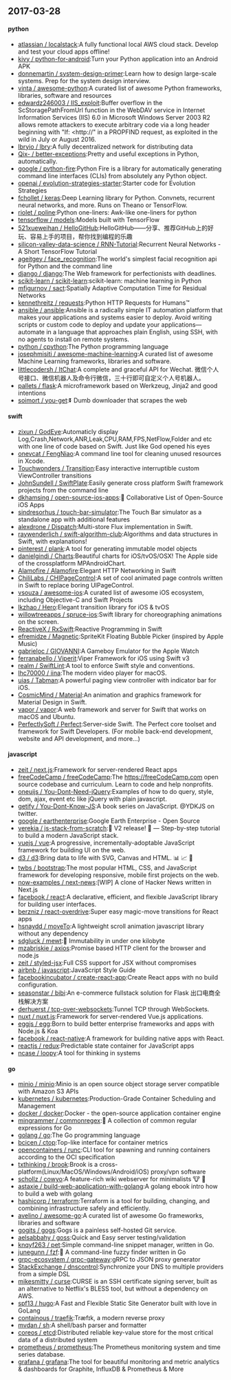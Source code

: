 ## 2017-03-28

#### python
* [atlassian / localstack](https://github.com/atlassian/localstack):A fully functional local AWS cloud stack. Develop and test your cloud apps offline!
* [kivy / python-for-android](https://github.com/kivy/python-for-android):Turn your Python application into an Android APK
* [donnemartin / system-design-primer](https://github.com/donnemartin/system-design-primer):Learn how to design large-scale systems. Prep for the system design interview.
* [vinta / awesome-python](https://github.com/vinta/awesome-python):A curated list of awesome Python frameworks, libraries, software and resources
* [edwardz246003 / IIS_exploit](https://github.com/edwardz246003/IIS_exploit):Buffer overflow in the ScStoragePathFromUrl function in the WebDAV service in Internet Information Services (IIS) 6.0 in Microsoft Windows Server 2003 R2 allows remote attackers to execute arbitrary code via a long header beginning with "If: <http://" in a PROPFIND request, as exploited in the wild in July or August 2016.
* [lbryio / lbry](https://github.com/lbryio/lbry):A fully decentralized network for distributing data
* [Qix- / better-exceptions](https://github.com/Qix-/better-exceptions):Pretty and useful exceptions in Python, automatically.
* [google / python-fire](https://github.com/google/python-fire):Python Fire is a library for automatically generating command line interfaces (CLIs) from absolutely any Python object.
* [openai / evolution-strategies-starter](https://github.com/openai/evolution-strategies-starter):Starter code for Evolution Strategies
* [fchollet / keras](https://github.com/fchollet/keras):Deep Learning library for Python. Convnets, recurrent neural networks, and more. Runs on Theano or TensorFlow.
* [riolet / poline](https://github.com/riolet/poline):Python one-liners: Awk-like one-liners for python
* [tensorflow / models](https://github.com/tensorflow/models):Models built with TensorFlow
* [521xueweihan / HelloGitHub](https://github.com/521xueweihan/HelloGitHub):HelloGitHub——分享、推荐GitHub上的好玩、容易上手的项目，帮你找到编程的乐趣
* [silicon-valley-data-science / RNN-Tutorial](https://github.com/silicon-valley-data-science/RNN-Tutorial):Recurrent Neural Networks - A Short TensorFlow Tutorial
* [ageitgey / face_recognition](https://github.com/ageitgey/face_recognition):The world's simplest facial recognition api for Python and the command line
* [django / django](https://github.com/django/django):The Web framework for perfectionists with deadlines.
* [scikit-learn / scikit-learn](https://github.com/scikit-learn/scikit-learn):scikit-learn: machine learning in Python
* [mfigurnov / sact](https://github.com/mfigurnov/sact):Spatially Adaptive Computation Time for Residual Networks
* [kennethreitz / requests](https://github.com/kennethreitz/requests):Python HTTP Requests for Humans™
* [ansible / ansible](https://github.com/ansible/ansible):Ansible is a radically simple IT automation platform that makes your applications and systems easier to deploy. Avoid writing scripts or custom code to deploy and update your applications— automate in a language that approaches plain English, using SSH, with no agents to install on remote systems.
* [python / cpython](https://github.com/python/cpython):The Python programming language
* [josephmisiti / awesome-machine-learning](https://github.com/josephmisiti/awesome-machine-learning):A curated list of awesome Machine Learning frameworks, libraries and software.
* [littlecodersh / ItChat](https://github.com/littlecodersh/ItChat):A complete and graceful API for Wechat. 微信个人号接口、微信机器人及命令行微信，三十行即可自定义个人号机器人。
* [pallets / flask](https://github.com/pallets/flask):A microframework based on Werkzeug, Jinja2 and good intentions
* [soimort / you-get](https://github.com/soimort/you-get):⏬ Dumb downloader that scrapes the web

#### swift
* [zixun / GodEye](https://github.com/zixun/GodEye):Automaticly display Log,Crash,Network,ANR,Leak,CPU,RAM,FPS,NetFlow,Folder and etc with one line of code based on Swift. Just like God opened his eyes
* [onevcat / FengNiao](https://github.com/onevcat/FengNiao):A command line tool for cleaning unused resources in Xcode.
* [Touchwonders / Transition](https://github.com/Touchwonders/Transition):Easy interactive interruptible custom ViewController transitions
* [JohnSundell / SwiftPlate](https://github.com/JohnSundell/SwiftPlate):Easily generate cross platform Swift framework projects from the command line
* [dkhamsing / open-source-ios-apps](https://github.com/dkhamsing/open-source-ios-apps):📱 Collaborative List of Open-Source iOS Apps
* [sindresorhus / touch-bar-simulator](https://github.com/sindresorhus/touch-bar-simulator):The Touch Bar simulator as a standalone app with additional features
* [alexdrone / Dispatch](https://github.com/alexdrone/Dispatch):Multi-store Flux implementation in Swift.
* [raywenderlich / swift-algorithm-club](https://github.com/raywenderlich/swift-algorithm-club):Algorithms and data structures in Swift, with explanations!
* [pinterest / plank](https://github.com/pinterest/plank):A tool for generating immutable model objects
* [danielgindi / Charts](https://github.com/danielgindi/Charts):Beautiful charts for iOS/tvOS/OSX! The Apple side of the crossplatform MPAndroidChart.
* [Alamofire / Alamofire](https://github.com/Alamofire/Alamofire):Elegant HTTP Networking in Swift
* [ChiliLabs / CHIPageControl](https://github.com/ChiliLabs/CHIPageControl):A set of cool animated page controls written in Swift to replace boring UIPageControl.
* [vsouza / awesome-ios](https://github.com/vsouza/awesome-ios):A curated list of awesome iOS ecosystem, including Objective-C and Swift Projects
* [lkzhao / Hero](https://github.com/lkzhao/Hero):Elegant transition library for iOS & tvOS
* [willowtreeapps / spruce-ios](https://github.com/willowtreeapps/spruce-ios):Swift library for choreographing animations on the screen.
* [ReactiveX / RxSwift](https://github.com/ReactiveX/RxSwift):Reactive Programming in Swift
* [efremidze / Magnetic](https://github.com/efremidze/Magnetic):SpriteKit Floating Bubble Picker (inspired by Apple Music)
* [gabrieloc / GIOVANNI](https://github.com/gabrieloc/GIOVANNI):A Gameboy Emulator for the Apple Watch
* [ferranabello / Viperit](https://github.com/ferranabello/Viperit):Viper Framework for iOS using Swift v3
* [realm / SwiftLint](https://github.com/realm/SwiftLint):A tool to enforce Swift style and conventions.
* [lhc70000 / iina](https://github.com/lhc70000/iina):The modern video player for macOS.
* [uias / Tabman](https://github.com/uias/Tabman):A powerful paging view controller with indicator bar for iOS.
* [CosmicMind / Material](https://github.com/CosmicMind/Material):An animation and graphics framework for Material Design in Swift.
* [vapor / vapor](https://github.com/vapor/vapor):A web framework and server for Swift that works on macOS and Ubuntu.
* [PerfectlySoft / Perfect](https://github.com/PerfectlySoft/Perfect):Server-side Swift. The Perfect core toolset and framework for Swift Developers. (For mobile back-end development, website and API development, and more…)

#### javascript
* [zeit / next.js](https://github.com/zeit/next.js):Framework for server-rendered React apps
* [freeCodeCamp / freeCodeCamp](https://github.com/freeCodeCamp/freeCodeCamp):The https://freeCodeCamp.com open source codebase and curriculum. Learn to code and help nonprofits.
* [oneuijs / You-Dont-Need-jQuery](https://github.com/oneuijs/You-Dont-Need-jQuery):Examples of how to do query, style, dom, ajax, event etc like jQuery with plain javascript.
* [getify / You-Dont-Know-JS](https://github.com/getify/You-Dont-Know-JS):A book series on JavaScript. @YDKJS on twitter.
* [google / earthenterprise](https://github.com/google/earthenterprise):Google Earth Enterprise - Open Source
* [verekia / js-stack-from-scratch](https://github.com/verekia/js-stack-from-scratch):🎉 V2 release! 🎉 — Step-by-step tutorial to build a modern JavaScript stack.
* [vuejs / vue](https://github.com/vuejs/vue):A progressive, incrementally-adoptable JavaScript framework for building UI on the web.
* [d3 / d3](https://github.com/d3/d3):Bring data to life with SVG, Canvas and HTML. 📊 📈 🎉
* [twbs / bootstrap](https://github.com/twbs/bootstrap):The most popular HTML, CSS, and JavaScript framework for developing responsive, mobile first projects on the web.
* [now-examples / next-news](https://github.com/now-examples/next-news):[WIP] A clone of Hacker News written in Next.js
* [facebook / react](https://github.com/facebook/react):A declarative, efficient, and flexible JavaScript library for building user interfaces.
* [berzniz / react-overdrive](https://github.com/berzniz/react-overdrive):Super easy magic-move transitions for React apps
* [hsnaydd / moveTo](https://github.com/hsnaydd/moveTo):A lightweight scroll animation javascript library without any dependency
* [sdgluck / mewt](https://github.com/sdgluck/mewt):🌱 Immutability in under one kilobyte
* [mzabriskie / axios](https://github.com/mzabriskie/axios):Promise based HTTP client for the browser and node.js
* [zeit / styled-jsx](https://github.com/zeit/styled-jsx):Full CSS support for JSX without compromises
* [airbnb / javascript](https://github.com/airbnb/javascript):JavaScript Style Guide
* [facebookincubator / create-react-app](https://github.com/facebookincubator/create-react-app):Create React apps with no build configuration.
* [seasonstar / bibi](https://github.com/seasonstar/bibi):An e-commerce fullstack solution for Flask 出口电商全栈解决方案
* [derhuerst / tcp-over-websockets](https://github.com/derhuerst/tcp-over-websockets):Tunnel TCP through WebSockets.
* [nuxt / nuxt.js](https://github.com/nuxt/nuxt.js):Framework for server-rendered Vue.js applications.
* [eggjs / egg](https://github.com/eggjs/egg):Born to build better enterprise frameworks and apps with Node.js & Koa
* [facebook / react-native](https://github.com/facebook/react-native):A framework for building native apps with React.
* [reactjs / redux](https://github.com/reactjs/redux):Predictable state container for JavaScript apps
* [ncase / loopy](https://github.com/ncase/loopy):A tool for thinking in systems

#### go
* [minio / minio](https://github.com/minio/minio):Minio is an open source object storage server compatible with Amazon S3 APIs
* [kubernetes / kubernetes](https://github.com/kubernetes/kubernetes):Production-Grade Container Scheduling and Management
* [docker / docker](https://github.com/docker/docker):Docker - the open-source application container engine
* [mingrammer / commonregex](https://github.com/mingrammer/commonregex):🍫 A collection of common regular expressions for Go
* [golang / go](https://github.com/golang/go):The Go programming language
* [bcicen / ctop](https://github.com/bcicen/ctop):Top-like interface for container metrics
* [opencontainers / runc](https://github.com/opencontainers/runc):CLI tool for spawning and running containers according to the OCI specification
* [txthinking / brook](https://github.com/txthinking/brook):Brook is a cross-platform(Linux/MacOS/Windows/Android/iOS) proxy/vpn software
* [schollz / cowyo](https://github.com/schollz/cowyo):A feature-rich wiki webserver for minimalists 🐮 💬
* [astaxie / build-web-application-with-golang](https://github.com/astaxie/build-web-application-with-golang):A golang ebook intro how to build a web with golang
* [hashicorp / terraform](https://github.com/hashicorp/terraform):Terraform is a tool for building, changing, and combining infrastructure safely and efficiently.
* [avelino / awesome-go](https://github.com/avelino/awesome-go):A curated list of awesome Go frameworks, libraries and software
* [gogits / gogs](https://github.com/gogits/gogs):Gogs is a painless self-hosted Git service.
* [aelsabbahy / goss](https://github.com/aelsabbahy/goss):Quick and Easy server testing/validation
* [knqyf263 / pet](https://github.com/knqyf263/pet):Simple command-line snippet manager, written in Go.
* [junegunn / fzf](https://github.com/junegunn/fzf):🌸 A command-line fuzzy finder written in Go
* [grpc-ecosystem / grpc-gateway](https://github.com/grpc-ecosystem/grpc-gateway):gRPC to JSON proxy generator
* [StackExchange / dnscontrol](https://github.com/StackExchange/dnscontrol):Synchronize your DNS to multiple providers from a simple DSL
* [mikesmitty / curse](https://github.com/mikesmitty/curse):CURSE is an SSH certificate signing server, built as an alternative to Netflix's BLESS tool, but without a dependency on AWS.
* [spf13 / hugo](https://github.com/spf13/hugo):A Fast and Flexible Static Site Generator built with love in GoLang
* [containous / traefik](https://github.com/containous/traefik):Træfɪk, a modern reverse proxy
* [mvdan / sh](https://github.com/mvdan/sh):A shell/bash parser and formatter
* [coreos / etcd](https://github.com/coreos/etcd):Distributed reliable key-value store for the most critical data of a distributed system
* [prometheus / prometheus](https://github.com/prometheus/prometheus):The Prometheus monitoring system and time series database.
* [grafana / grafana](https://github.com/grafana/grafana):The tool for beautiful monitoring and metric analytics & dashboards for Graphite, InfluxDB & Prometheus & More
